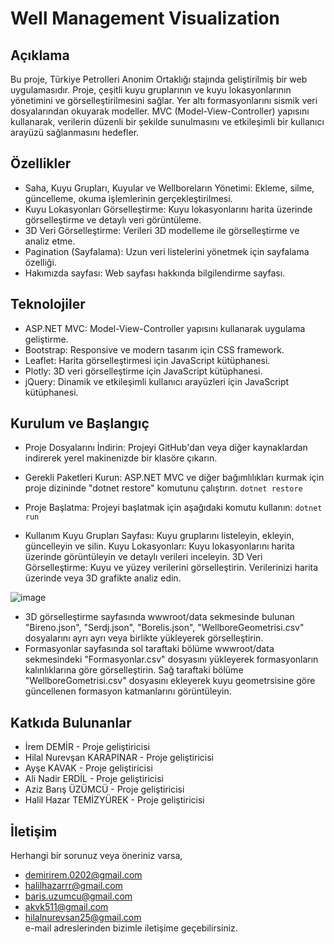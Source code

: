 # Well Management Visualization
## Açıklama
Bu proje, Türkiye Petrolleri Anonim Ortaklığı stajında geliştirilmiş bir web uygulamasıdır. Proje, çeşitli kuyu gruplarının ve kuyu lokasyonlarının yönetimini ve görselleştirilmesini sağlar. Yer altı formasyonlarını sismik veri dosyalarından okuyarak modeller. MVC (Model-View-Controller) yapısını kullanarak, verilerin düzenli bir şekilde sunulmasını ve etkileşimli bir kullanıcı arayüzü sağlanmasını hedefler.
## Özellikler
- Saha, Kuyu Grupları, Kuyular ve Wellboreların Yönetimi: Ekleme, silme, güncelleme, okuma işlemlerinin gerçekleştirilmesi.
- Kuyu Lokasyonları Görselleştirme: Kuyu lokasyonlarını harita üzerinde görselleştirme ve detaylı veri görüntüleme.
- 3D Veri Görselleştirme: Verileri 3D modelleme ile görselleştirme ve analiz etme.
- Pagination (Sayfalama): Uzun veri listelerini yönetmek için sayfalama özelliği.
- Hakımızda sayfası: Web sayfası hakkında bilgilendirme sayfası.
## Teknolojiler
- ASP.NET MVC: Model-View-Controller yapısını kullanarak uygulama geliştirme.
- Bootstrap: Responsive ve modern tasarım için CSS framework.
- Leaflet: Harita görselleştirmesi için JavaScript kütüphanesi.
- Plotly: 3D veri görselleştirme için JavaScript kütüphanesi.
- jQuery: Dinamik ve etkileşimli kullanıcı arayüzleri için JavaScript kütüphanesi.

## Kurulum ve Başlangıç
- Proje Dosyalarını İndirin: Projeyi GitHub'dan veya diğer kaynaklardan indirerek yerel makinenizde bir klasöre çıkarın.

- Gerekli Paketleri Kurun: ASP.NET MVC ve diğer bağımlılıkları kurmak için proje dizininde "dotnet restore" komutunu çalıştırın.
  `dotnet restore`

- Proje Başlatma: Projeyi başlatmak için aşağıdaki komutu kullanın:
  `dotnet run`

- Kullanım
Kuyu Grupları Sayfası: Kuyu gruplarını listeleyin, ekleyin, güncelleyin ve silin.
Kuyu Lokasyonları: Kuyu lokasyonlarını harita üzerinde görüntüleyin ve detaylı verileri inceleyin.
3D Veri Görselleştirme: Kuyu ve yüzey verilerini görselleştirin. Verilerinizi harita üzerinde veya 3D grafikte analiz edin.

![image](https://github.com/user-attachments/assets/a6acc303-b639-4750-aa82-6bd3d34f150f)

- 3D görselleştirme sayfasında wwwroot/data sekmesinde bulunan "Bireno.json", "Serdj.json", "Borelis.json", "WellboreGeometrisi.csv" dosyalarını ayrı ayrı veya birlikte yükleyerek görselleştirin.
- Formasyonlar sayfasında sol taraftaki bölüme wwwroot/data sekmesindeki "Formasyonlar.csv" dosyasını yükleyerek formasyonların kalınlıklarına göre görselleştirin. Sağ taraftaki bölüme "WellboreGometrisi.csv" dosyasını ekleyerek kuyu geometrsisine göre güncellenen formasyon katmanlarını görüntüleyin.

## Katkıda Bulunanlar
- İrem DEMİR - Proje geliştiricisi
- Hilal Nurevşan KARAPINAR - Proje geliştiricisi
- Ayşe KAVAK - Proje geliştiricisi
- Ali Nadir ERDİL - Proje geliştiricisi
- Aziz Barış ÜZÜMCÜ - Proje geliştiricisi
- Halil Hazar TEMİZYÜREK - Proje geliştiricisi

## İletişim
Herhangi bir sorunuz veya öneriniz varsa, 
- demirirem.0202@gmail.com
- halilhazarrr@gmail.com 
- baris.uzumcu@gmail.com 
- akvk511@gmail.com
- hilalnurevsan25@gmail.com   
e-mail adreslerinden bizimle iletişime geçebilirsiniz.









